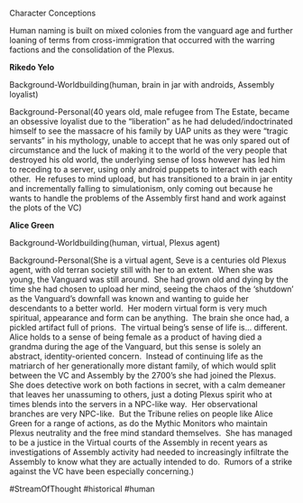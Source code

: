 
Character Conceptions

Human naming is built on mixed colonies from the vanguard age and further loaning of terms from cross-immigration that occurred with the warring factions and the consolidation of the Plexus.

**Rikedo Yelo**

Background-Worldbuilding(human, brain in jar with androids, Assembly loyalist)

Background-Personal(40 years old, male refugee from The Estate, became an obsessive loyalist due to the “liberation” as he had deluded/indoctrinated himself to see the massacre of his family by UAP units as they were “tragic servants” in his mythology, unable to accept that he was only spared out of circumstance and the luck of making it to the world of the very people that destroyed his old world, the underlying sense of loss however has led him to receding to a server, using only android puppets to interact with each other.  He refuses to mind upload, but has transitioned to a brain in jar entity and incrementally falling to simulationism, only coming out because he wants to handle the problems of the Assembly first hand and work against the plots of the VC)

**Alice Green**

Background-Worldbuilding(human, virtual, Plexus agent)

Background-Personal(She is a virtual agent, Seve is a centuries old Plexus agent, with old terran society still with her to an extent.  When she was young, the Vanguard was still around.  She had grown old and dying by the time she had chosen to upload her mind, seeing the chaos of the ‘shutdown’ as the Vanguard’s downfall was known and wanting to guide her descendants to a better world.  Her modern virtual form is very much spiritual, appearance and form can be anything.  The brain she once had, a pickled artifact full of prions.  The virtual being’s sense of life is… different.  Alice holds to a sense of being female as a product of having died a grandma during the age of the Vanguard, but this sense is solely an abstract, identity-oriented concern.  Instead of continuing life as the matriarch of her generationally more distant family, of which would split between the VC and Assembly by the 2700’s she had joined the Plexus.  She does detective work on both factions in secret, with a calm demeaner that leaves her unassuming to others, just a doting Plexus spirit who at times blends into the servers in a NPC-like way.  Her observational branches are very NPC-like.  But the Tribune relies on people like Alice Green for a range of actions, as do the Mythic Monitors who maintain Plexus neutrality and the free mind standard themselves.  She has managed to be a justice in the Virtual courts of the Assembly in recent years as investigations of Assembly activity had needed to increasingly infiltrate the Assembly to know what they are actually intended to do.  Rumors of a strike against the VC have been especially concerning.)

#StreamOfThought 
#historical 
#human 